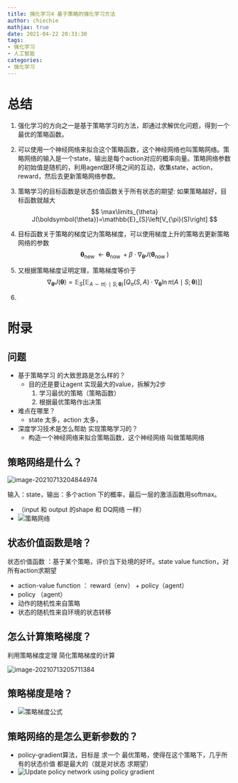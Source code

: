 ```yaml
---
title: 强化学习4 基于策略的强化学习方法
author: chiechie
mathjax: true
date: 2021-04-22 20:33:30
tags:
- 强化学习
- 人工智能
categories:
- 强化学习
---
```




# 总结

1. 强化学习的方向之一是基于策略学习的方法，即通过求解优化问题，得到一个最优的策略函数。
2. 可以使用一个神经网络来拟合这个策略函数，这个神经网络也叫策略网络。策略网络的输入是一个state，输出是每个action对应的概率向量。策略网络参数的初始值是随机的，利用agent跟环境之间的互动，收集state，action，reward，然后去更新策略网络参数。

3. 策略学习的目标函数是状态价值函数关于所有状态的期望: 如果策略越好，目标函数就越大
   $$
   \max\limits_{\theta} J(\boldsymbol{\theta})=\mathbb{E}_{S}\left[V_{\pi}(S)\right]
   $$

4. 目标函数关于策略的梯度记为策略梯度，可以使用梯度上升的策略去更新策略网络的参数
   $$
   \boldsymbol{\theta}_{\text {new }} \leftarrow \boldsymbol{\theta}_{\text {now }}+\beta \cdot \nabla_{\boldsymbol{\theta}} J\left(\boldsymbol{\theta}_{\text {now }}\right)
   $$

5. 又根据策略梯度证明定理，策略梯度等价于
   $$
   \nabla_{\boldsymbol{\theta}} J(\boldsymbol{\theta})=\mathbb{E}_{S}\left[\mathbb{E}_{A \sim \pi(\cdot \mid S ; \boldsymbol{\theta})}\left[Q_{\pi}(S, A) \cdot \nabla_{\boldsymbol{\theta}} \ln \pi(A \mid S ; \boldsymbol{\theta})\right]\right]
   $$

6. 

# 附录

## 问题

- 基于策略学习 的大致思路是怎么样的？
    - 目的还是要让agent 实现最大的value，拆解为2步
        1. 学习最优的策略（策略函数）
        2. 根据最优策略作出决策
-  难点在哪里？
    - state 太多，action 太多，
- 深度学习技术是怎么帮助 实现策略学习的？
    - 构造一个神经网络来拟合策略函数，这个神经网络 叫做策略网络

## 策略网络是什么？



![image-20210713204844974](./image-20210713204844974.png)



输入：state，输出：多个action 下的概率，最后一层的激活函数用softmax。

- （input 和 output 的shape 和 DQ网络 一样）
- ![策略网络](/Users/stellazhao/research_space/chiechie.github.io/source/_posts/reinforcement_learning/rl4_policy-based/imgs%2Fapp%2Frf_learning%2FGqFFfS975r.png?alt=media&token=71ba382a-432c-4c00-8759-692d84c03f3d.png)

## 状态价值函数是啥？

状态价值函数 ：基于某个策略，评价当下处境的好坏。state value function，对所有action求期望

- action-value function ： reward（env） + policy（agent）
- policy （agent）
- 动作的随机性来自策略
- 状态的随机性来自环境的状态转移 

## 怎么计算策略梯度？

利用策略梯度定理 简化策略梯度的计算

![image-20210713205711384](./image-20210713205711384.png)

## 策略梯度是啥？

- ![策略梯度公式](https://firebasestorage.googleapis.com/v0/b/firescript-577a2.appspot.com/o/imgs%2Fapp%2Frf_learning%2F-uknITMKCq.png?alt=media&token=e1a97c61-4fef-4837-8983-f74ec86f3e5f)

## 策略网络的是怎么更新参数的？

- policy-gradient算法，目标是 求一个 最优策略，使得在这个策略下，几乎所有的状态价值 都是最大的（就是对状态 求期望）
- ![Update policy network using policy gradient](https://firebasestorage.googleapis.com/v0/b/firescript-577a2.appspot.com/o/imgs%2Fapp%2Frf_learning%2FGvhdfoS3jM.png?alt=media&token=52ed6dde-1bd6-4428-856b-e319d58800d1)
